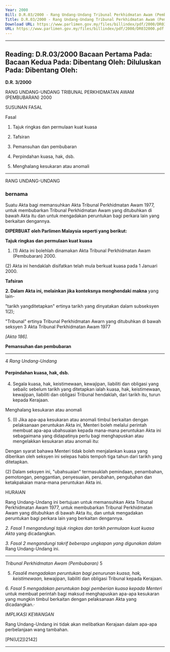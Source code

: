 ```yaml
---
Year: 2000
Bill: D.R.03/2000 - Rang Undang-Undang Tribunal Perkhidmatan Awam (Pembubaran) 2000 (Lulus)
Title: D.R.03/2000 - Rang Undang-Undang Tribunal Perkhidmatan Awam (Pembubaran) 2000 (Lulus)
Download URL: https://www.parlimen.gov.my/files/billindex/pdf/2000/DR032000.pdf
URL: https://www.parlimen.gov.my/files/billindex/pdf/2000/DR032000.pdf
---
```

---
Reading:
D.R.03/2000
Bacaan Pertama Pada:
Bacaan Kedua Pada:
Dibentang Oleh:
Diluluskan Pada:
Dibentang Oleh:
---

**D.R. 3/2000**

RANG UNDANG-UNDANG TRIBUNAL PERKHIDMATAN
AWAM (PEMBUBARAN) 2000

SUSUNAN FASAL

Fasal

1. Tajuk ringkas dan permulaan kuat kuasa

2. Tafsiran

3. Pemansuhan dan pembubaran

4. Perpindahan kuasa, hak, dsb.

5. Menghalang kesukaran atau anomali


-----

RANG UNDANG-UNDANG

### bernama

Suatu Akta bagi memansuhkan Akta Tribunal Perkhidmatan
Awam 1977, untuk membubarkan Tribunal Perkhidmatan Awam
yang ditubuhkan di bawah Akta itu dan untuk mengadakan peruntukan
bagi perkara lain yang berkaitan dengannya.

**DIPERBUAT oleh Parlimen Malaysia seperti yang berikut:**

**Tajuk ringkas dan permulaan kuat kuasa**

1. (1) Akta ini bolehlah dinamakan Akta Tribunal Perkhidmatan
Awam (Pembubaran) 2000.

(2) Akta ini hendaklah disifatkan telah mula berkuat kuasa
pada 1 Januari 2000.

**Tafsiran**

**2. Dalam Akta ini, melainkan jika konteksnya menghendaki makna**
yang lain-

"tarikh yangditetapkan" ertinya tarikh yang dinyatakan dalam
subseksyen 1(2);

"Tribunal" ertinya Tribunal Perkhidmatan Awarn yang ditubuhkan
di bawah seksyen 3 Akta Tribunal Perkhidmatan Awam 1977

_[Akta 186]._

**Pemansuhan dan pembubaran**


-----

4 _Rang Undang-Undang_

#### Perpindahan kuasa, hak, dsb.

4. Segala kuasa, hak, keistimewaan, kewajipan, liabiliti dan obligasi
yang sebailc sebelum tarikh yang ditetapkan ialah kuasa, hak,
keistimewaan, kewajipan, liabiliti dan obligasi Tribunal hendaklah,
dari tarikh itu, turun kepada Kerajaan.

Menghalang kesukaran atau anomali

5. (I) Jika apa-apa kesukaran atau anomali timbul berkaitan dengan
pelaksanaan peruntukan Akta ini, Menteri boleh melalui perintah
membuat apa-apa ubahsuaian kepada mana-mana peruntukan Akta
ini sebagaimana yang didapatinya perlu bagi menghapuskan atau
mengelakkan kesukaran atau anomali itu:

Dengan syarat bahawa Menteri tidak boleh menjalankan kuasa
yang diberikan oleh seksyen ini selepas habis tempoh tiga tahun
dari tarikh yang ditetapkan.

(2) Dalam seksyen ini, "ubahsuaian" termasuklah pemindaan,
penambahan, pemotongan, penggantian, penyesuaian, perubahan,
pengubahan dan ketakpakaian mana-mana peruntukan Akta ini.

HURAIAN

Rang Undang-Undang ini bertujuan untuk memansuhkan Akta Tribunal
Perkhidmatan Awam 1977, untuk membubarkan Tribunal Perkhidmatan Awam
yang ditubuhkan di bawah Akta itu, dan untuk mengadakan peruntukan bagi
perkara lain yang berkaitan dengannya.

_2._ _Fasal 1 mengandungi tajuk ringkas dan tarikh permulaan kuat kuasa Akta_
yang dicadangkan.

_3._ _Fasal 2 mengandungi takrif beberapa ungkapan yang digunakan dalam_
Rang Undang-Undang ini.


-----

_Tribunal Perkhidmatan Awam (Pembubaran)_ 5

5. _Fasal4 mengadakan peruntukan bagi penurunan kuasa, hak, keistimewaan,_
kewajipan, liabiliti dan obligasi Tribunal kepada Kerajaan.

_6._ _Fasal 5 mengadakan peruntukan bagi pemberian kuasa kepada Menteri_
untuk membuat perintah bagi maksud menghapuskan apa-apa kesukaran yang
mungkin timbul berkaitan dengan pelaksanaan Akta yang dicadangkan.·

_IMPLlKASI KEWANGAN_

Rang Undang-Undang ini tidak akan melibatkan Kerajaan dalam apa-apa
perbelanjaan wang tambahan.

[PN(U[2])2142]


-----

